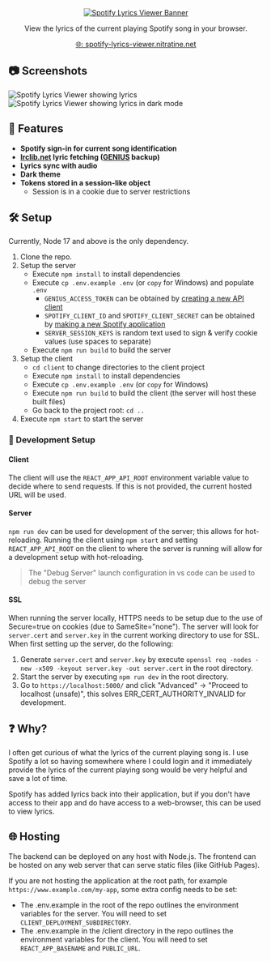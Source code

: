 <div style="text-align: center">
    <a href="https://spotify-lyrics-viewer.nitratine.net/"><img src="./client/src/img/banner.png" alt="Spotify Lyrics Viewer Banner" style="background: white;"></a>
</div>
<p align="center">View the lyrics of the current playing Spotify song in your browser.</p>
<p align="center"><a href="https://spotify-lyrics-viewer.nitratine.net/">🌐: spotify-lyrics-viewer.nitratine.net</a></p>

## 📷 Screenshots

![Spotify Lyrics Viewer showing lyrics](https://nitratine.net/posts/spotify-lyrics-viewer/sample.jpg)
![Spotify Lyrics Viewer showing lyrics in dark mode](https://nitratine.net/posts/spotify-lyrics-viewer/sample-dark.jpg)

## 📝 Features

- **Spotify sign-in for current song identification**
- **[lrclib.net](https://lrclib.net/) lyric fetching ([GENIUS](https://genius.com/) backup)**
- **Lyrics sync with audio**
- **Dark theme**
- **Tokens stored in a session-like object**
  - Session is in a cookie due to server restrictions

## 🛠️ Setup

Currently, Node 17 and above is the only dependency.

1. Clone the repo.
2. Setup the server
   - Execute `npm install` to install dependencies
   - Execute `cp .env.example .env` (or `copy` for Windows) and populate `.env`
     - `GENIUS_ACCESS_TOKEN` can be obtained by [creating a new API client](https://genius.com/developers)
     - `SPOTIFY_CLIENT_ID` and `SPOTIFY_CLIENT_SECRET` can be obtained by [making a new Spotify application](https://developer.spotify.com/dashboard/applications)
     - `SERVER_SESSION_KEYS` is random text used to sign & verify cookie values (use spaces to separate)
   - Execute `npm run build` to build the server
3. Setup the client
   - `cd client` to change directories to the client project
   - Execute `npm install` to install dependencies
   - Execute `cp .env.example .env` (or `copy` for Windows)
   - Execute `npm run build` to build the client (the server will host these built files)
   - Go back to the project root: `cd ..`
4. Execute `npm start` to start the server

### 🧪 Development Setup

#### Client

The client will use the `REACT_APP_API_ROOT` environment variable value to decide where to send requests. If this is not provided, the current hosted URL will be used.

#### Server

`npm run dev` can be used for development of the server; this allows for hot-reloading. Running the client using `npm start` and setting `REACT_APP_API_ROOT` on the client to where the server is running will allow for a development setup with hot-reloading.

> The "Debug Server" launch configuration in vs code can be used to debug the server

#### SSL

When running the server locally, HTTPS needs to be setup due to the use of Secure=true on cookies (due to SameSite="none"). The server will look for `server.cert` and `server.key` in the current working directory to use for SSL. When first setting up the server, do the following:

1. Generate `server.cert` and `server.key` by execute `openssl req -nodes -new -x509 -keyout server.key -out server.cert` in the root directory.
2. Start the server by executing `npm run dev` in the root directory.
3. Go to `https://localhost:5000/` and click "Advanced" -> "Proceed to localhost (unsafe)", this solves ERR_CERT_AUTHORITY_INVALID for development.

## ❓ Why?

I often get curious of what the lyrics of the current playing song is. I use Spotify a lot so having somewhere where I could login and it immediately provide the lyrics of the current playing song would be very helpful and save a lot of time.

Spotify has added lyrics back into their application, but if you don't have access to their app and do have access to a web-browser, this can be used to view lyrics.

## 🌐 Hosting

The backend can be deployed on any host with Node.js. The frontend can be hosted on any web server that can serve static files (like GitHub Pages).

If you are not hosting the application at the root path, for example `https://www.example.com/my-app`, some extra config needs to be set:

- The .env.example in the root of the repo outlines the environment variables for the server. You will need to set `CLIENT_DEPLOYMENT_SUBDIRECTORY`.
- The .env.example in the /client directory in the repo outlines the environment variables for the client. You will need to set `REACT_APP_BASENAME` and `PUBLIC_URL`.
